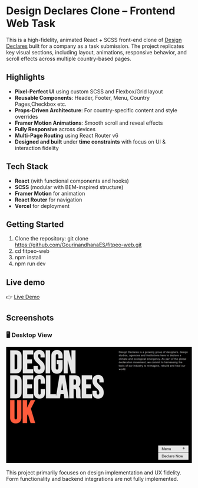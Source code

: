 #  Design Declares Clone – Frontend Web Task

This is a high-fidelity, animated React + SCSS front-end clone of [Design Declares](https://designdeclares.com/) built for a company as a task submission. The project replicates key visual sections, including layout, animations, responsive behavior, and scroll effects across multiple country-based pages.

##  Highlights

-  **Pixel-Perfect UI** using custom SCSS and Flexbox/Grid layout
-  **Reusable Components**: Header, Footer, Menu, Country Pages,Checkbox etc.
-  **Props-Driven Architecture**: For country-specific content and style overrides
-  **Framer Motion Animations**: Smooth scroll and reveal effects
-  **Fully Responsive** across devices
-  **Multi-Page Routing** using React Router v6
-  **Designed and built** under **time constraints** with focus on UI & interaction fidelity

##  Tech Stack

- **React** (with functional components and hooks)
- **SCSS** (modular with BEM-inspired structure)
- **Framer Motion** for animation
- **React Router** for navigation
- **Vercel** for deployment

##  Getting Started

1. Clone the repository:
   git clone https://github.com/GourinandhanaES/fitpeo-web.git
2. cd fitpeo-web
3. npm install
4. npm run dev

## Live demo
👉 [Live Demo](https://fitpeo-web.vercel.app/)

## Screenshots
### 🖥️ Desktop View

![Design Declares Clone – Desktop](./src/assets/images/design-desktop.png)


 This project primarily focuses on design implementation and UX fidelity. Form functionality and backend integrations are not fully implemented.
